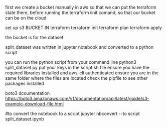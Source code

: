 first we create a bucket manually in aws so that we can put the terraform state there, before running the terraform iinit comand, so that our bucket can be on the cloud 

set up s3 BUCKET IN terraform 
terraform init 
terraform plan 
terraform apply

the bucket is for the dataset 

split_dataset was written in jupyter notebook and converted to a python script 

you can run the python script from your command line python3 split_dataset.py 
put your keys in the script.sh file
ensure you have the required libraries installed and aws-cli authenticated 
ensure you are in the same folder where the files are located 
check the pipfile to see other packages installed 

boto3 dcoumentation
https://boto3.amazonaws.com/v1/documentation/api/latest/guide/s3-example-download-file.html


#to convert the notebook to a script
jupyter nbconvert --to script split_dataset.ipynb